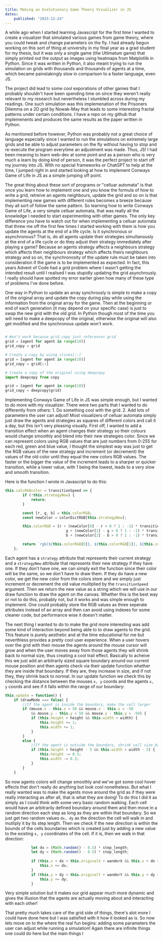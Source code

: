 ```yaml
---
title: Making an Evolutionary Game Theory Visualizer in JS
dates:
    published: "2023-12-24"
---
```


A while ago when I started learning Javascript for the first time I wanted to create a visualizer 
that simulated various games from game theory, where you could tweak and change parameters on the fly. 
I had already begun working on this sort of thing at university in my final year as a grad student for my thesis, 
but it was only a single game (the Utlimatum game) that simply printed out the output as images using heatmaps from Matplotlib in Python. Since it was written in Python, it also meant trying to run the simulation on grids with thousands and thousands of agents at a time, which became painstakingly slow in comparison to a faster language, even JS. 


The project did lead to some cool exporations of other games that I probably shouldn't have been spending time on since they weren't really relevant to my research but nevertheless I stumbled across during my readings. One such simulation was this implemenation of the Prisoners Dilemma on a 2D grid by Nowak-May that leads to some interesting fractal patterns under certain conditions. I have a repo on my github that implemenents and produces the same results as the paper written in Python. 

As mentioned before however, Python was probably not a great choice of language especially since I wanted to run the simulations on extremely large grids and be able to adjust parameters on the fly without having to stop and re-execute the program everytime an adjustment was made. Thus, JS! I had been meaning to learn web-dev at some point and as a person who is very much a learn by doing kind of person, it was the perfect project to start off my journey into JS. With no special frameworks or ChatGPT to help at the time, I jumped right in and started looking at how to implement Conways Game of Life in JS as a simple jumping off point.

The great thing about these sort of programs or "celluar automata" is that once you learn how to implement one and you know the formula of how to write a grid, retreive an agents neighbours, update the grid and so on is that implementing new games with different rules becomes a breeze because they all sort of follow the same pattern. So learning how to write Conways Game of Life, a very simple celluar automata, that was really all the knowledge I needed to start experimenting with other games. The only key difference you have to watch out for when implementing a celluar automata that threw me off the first few times I started working with them is how you update the agents at the end of a life cycle. Is it synchronous or asynchronous? That is, do all agents update their strategies simultanously at the end of a life cycle or do they adjust their strategy immediately after playing a game? Because an agents strategy affects a neighbours strategy which affects their neighbours strategy which affects theirs neighbours strategy and so on, the synchronosity of the update rule must be taken into consideration if the game is to be implemented as expected. In fact, this years Advent of Code had a grid problem where I wasn't getting the intended result until I realised I was stupidly updating the grid asynchrously. I really should have spotted my error earlier given how many of these type of problems I've done before.

One way in Python to update an array synchrously is simple to make a copy of the original array and update the copy during play while using the information from the original array for the game. Then at the beginning or end of each generation (it may depend on your specific case) is just to swap the new grid with the old grid. In Python though most of the time you will need to make a deepcopy of the original, otherwise the original will also get modified and the synchronous update won't work. 

```python

# Won't work because grid_copy just references grid
grid = [agent for agent in range(10)]
grid_copy = grid

# Create a copy by using slices[::]
grid = [agent for agent in range(10)]
grid_copy = grid[::]

# Create a copy of the original using deepcopy
import deepcopy from copy

grid = [agent for agent in range(10)]
grid_copy = deepcopy(grid)

```

Implementing Conways Game of Life in JS was simple enough, but I wanted to do more with my visualizer. There were two parts that I wanted to do differently from others: 1. Do something cool with the grid. 2. Add lots of parameters the user can adjust! Most visualizers of celluar automata simply just draw the agents and strategies as squares of different colors and call it a day, but this isn't very pleasing visually. First off, I wanted to add a transition effect when an agent changes their strategy so their colours would change smoothly and blend into their new strategies color. Since we can represent colors using RGB values that are just numbers from 0-255 for each red, green and blue value, I thought the simplest way was just to get the RGB values of the new strategy and increment (or decrement) the values of the old color until they equal the new colors RGB values. The faster or the bigger the value of the increment leads to a sharper or quicker transition, while a lower value, with 1 being the lowest, leads to a very slow and smooth transition. 

Here is the function I wrote in Javascript to do this:

```javascript
this.calcRGBcolor = transitionSpeed => {
        if (!this.strategyNew) {
            return;
        }

        const [r, g, b] = this.colorRGB;
        const newColor = colorDictRGB[this.strategyNew];

        this.colorRGB = [r + (newColor[0] - r > 0 ? 1 : -1) * transitionSpeed,
                            g + (newColor[1] - g > 0 ? 1 : -1) * transitionSpeed,
                            b + (newColor[2] - b > 0 ? 1 : -1) * transitionSpeed];

        return `rgb(${this.colorRGB[0]}, ${this.colorRGB[1]}, ${this.colorRGB[2]})`;
    };
```

Each agent has a `strategy` attribute that represents their current strategy and a `strategyNew` attribute that represents their new strategy if they have one. If they don't have one, we can simply exit the function since their color will be the same, so we don't have to draw them. If they do have a new color, we get the new color from the colors store and we simply just increment or decrement the old value mulitplied by the `transitionSpeed` argument. Then we return the new value as a string which we will use in our draw function to draw the agent on the canvas. Whether this is the best way or not to do this, probably not, but it works and was simple enough to implement. One could probably store the RGB values as three seperate attributes instead of an array and then can avoid using indexes for some cleaner code, but performance wise it doesn't matter.  

The next thing I wanted to do to make the grid more interesting was add some kind of interaction beyond being able to to draw agents to the grid. This feature is purely aesthetic and at the time educational for me but neverthless provides a pretty cool user experience. When a user hovers over the grid with their mouse the agents around the mouse cursor will grow and when the user moves away from those agents they will shrink back to normal size, thus creating a cool trail effect. Basically to acheive this we just add an arbitrarily sized square boundary around our current mouse position and then agents check via their update function whether they are inside that boundary. If they are, they increase in size, and if not they, they shrink back to normal. In our update function we check this by checking the distance between the mouses `x, y` coords and the agents `x, y` coords and see if it falls within the range of our boundary:

```javascript
this.update = function() {
    if (drawMode === false) {
        //If the agent is inside the boundary, make the cell larger
        if (mouse.x - this.x < 50 && mouse.x - this.x > -50 
            && mouse.y - this.y < 50 && mouse.y - this.y > -50) {
            if (this.height < height && this.width < width) {
                this.height += 1;
                this.width += 1;
            }
        }
        else {
            //If the agent is outside the boundary, shrink cell size back to original
            if (this.height > height - 5 && this.width > width - 5) {
                this.height -= 0.3;
                this.width -= 0.3;
            }
        }
    }
```

So now agents colors will change smoothly and we've got some cool hover effects that don't really do anything but look cool nonetheless. But what I really wanted was to make the agents move around the grid as if they were really interacting as after all, that is what they are doing! To do this I did it as simply as I could think with some very basic random walking. Each cell would have an arbitrarily defined boundary around them and then move in a random direction each step as long as they are within that boundary. So we just get two random values `dx, dy` as the direction the cell will walk in and mutliply it by its step length. Then we check if the new direction is within the bounds of the cells boundaries which is created just by adding a new value to the existing `x, y` coordinates of the cell. If it is, then we walk in that direction: 

```javascript
            let dx = (Math.random() - 0.5) * step_length;
            let dy = (Math.random() - 0.5) * step_length;
            
            if (this.x + dx < this.originalX + wanderX && this.x + dx > this.originalX - wanderX) {
                this.x += dx;
            }
            if (this.y + dy < this.originalY + wanderY && this.y + dy > this.originalY - wanderY) {
                this.y += dy;
            }
```

Very simple solution but it makes our grid appear much more dynamic and gives the illusion that the agents are actually moving about and interacting with each other!

That pretty much takes care of the grid side of things, there's alot more I could have done here but I was satisfied with it how it looked as is. So now lets move on to the where the real fun begins: adding some parameters the user can adjust while running a simulation! Again there are infinite things one could do here but the main things I
